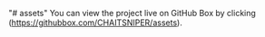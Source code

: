 "# assets"
You can view the project live on GitHub Box by clicking (https://githubbox.com/CHAITSNIPER/assets).
